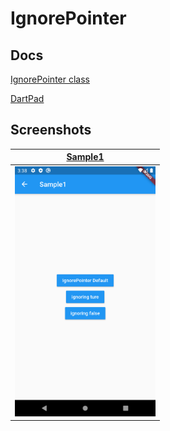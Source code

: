 # IgnorePointer

## Docs

[IgnorePointer class](https://api.flutter.dev/flutter/widgets/IgnorePointer-class.html)

[DartPad](https://dartpad.dartlang.org/31b1984d77233ec770b73ad69ca9550b)

## Screenshots

|[Sample1](lib/pages/sample1.dart)|
|:-:|
|<img src="./screenshots/sample1.png" height="400" alt="Screenshot"/>|
